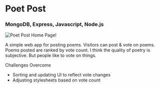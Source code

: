 
# Poet Post

  ### MongoDB, Express, Javascript, Node.js
  
  ![Poet Post Home Page!](../images/poetpostimg.png)

A simple web app for posting poems. Visitors can post & vote on poems.
Poems posted are ranked by vote count. 
I think the quality of poetry is subjective.
But people like to vote on things.


Challenges Overcome
  - Sorting and updating UI to reflect vote changes
  - Adjusting stylesheets based on vote count